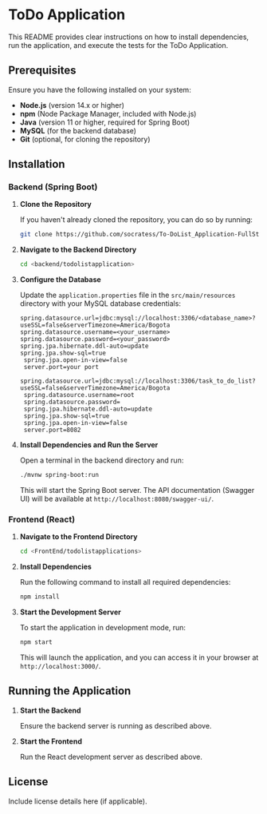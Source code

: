 # ToDo Application

This README provides clear instructions on how to install dependencies, run the application, and execute the tests for the ToDo Application.

## Prerequisites

Ensure you have the following installed on your system:

- **Node.js** (version 14.x or higher)
- **npm** (Node Package Manager, included with Node.js)
- **Java** (version 11 or higher, required for Spring Boot)
- **MySQL** (for the backend database)
- **Git** (optional, for cloning the repository)

## Installation

### Backend (Spring Boot)

1. **Clone the Repository**

   If you haven't already cloned the repository, you can do so by running:

   ```bash
   git clone https://github.com/socratess/To-DoList_Application-FullStack
   ```

2. **Navigate to the Backend Directory**

   ```bash
   cd <backend/todolistapplication>
   ```

3. **Configure the Database**

   Update the `application.properties` file in the `src/main/resources` directory with your MySQL database credentials:

   ```properties
   spring.datasource.url=jdbc:mysql://localhost:3306/<database_name>?useSSL=false&serverTimezone=America/Bogota
   spring.datasource.username=<your_username>
   spring.datasource.password=<your_password>
   spring.jpa.hibernate.ddl-auto=update
   spring.jpa.show-sql=true
    spring.jpa.open-in-view=false
    server.port=your port
   
   spring.datasource.url=jdbc:mysql://localhost:3306/task_to_do_list?useSSL=false&serverTimezone=America/Bogota
    spring.datasource.username=root
    spring.datasource.password=
    spring.jpa.hibernate.ddl-auto=update
    spring.jpa.show-sql=true
    spring.jpa.open-in-view=false
    server.port=8082
   ```



4. **Install Dependencies and Run the Server**

   Open a terminal in the backend directory and run:

   ```bash
   ./mvnw spring-boot:run
   ```

   This will start the Spring Boot server. The API documentation (Swagger UI) will be available at `http://localhost:8080/swagger-ui/`.

### Frontend (React)

1. **Navigate to the Frontend Directory**

   ```bash
   cd <FrontEnd/todolistapplications>
   ```

2. **Install Dependencies**

   Run the following command to install all required dependencies:

   ```bash
   npm install
   ```

3. **Start the Development Server**

   To start the application in development mode, run:

   ```bash
   npm start
   ```

   This will launch the application, and you can access it in your browser at `http://localhost:3000/`.

## Running the Application

1. **Start the Backend**

   Ensure the backend server is running as described above.

2. **Start the Frontend**

   Run the React development server as described above.


## License

Include license details here (if applicable).



